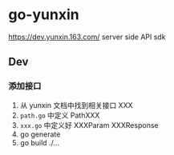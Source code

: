 # go-yunxin

https://dev.yunxin.163.com/ server side API sdk


## Dev

### 添加接口

1. 从 yunxin 文档中找到相关接口 XXX
2. `path.go` 中定义 PathXXX
3. `xxx.go` 中定义好 XXXParam XXXResponse
4. go generate
5. go build ./...

